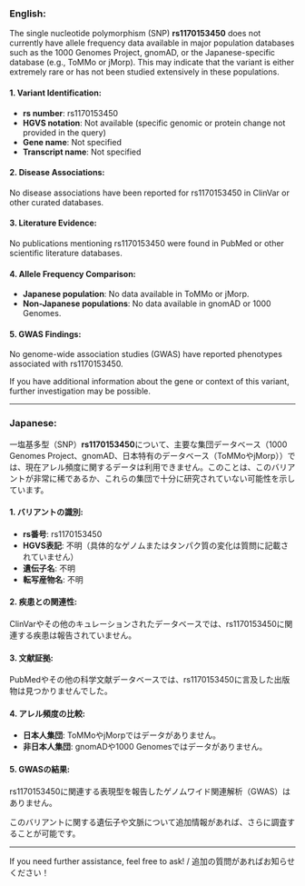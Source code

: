 ### English:
The single nucleotide polymorphism (SNP) **rs1170153450** does not currently have allele frequency data available in major population databases such as the 1000 Genomes Project, gnomAD, or the Japanese-specific database (e.g., ToMMo or jMorp). This may indicate that the variant is either extremely rare or has not been studied extensively in these populations.

#### 1. Variant Identification:
- **rs number**: rs1170153450
- **HGVS notation**: Not available (specific genomic or protein change not provided in the query)
- **Gene name**: Not specified
- **Transcript name**: Not specified

#### 2. Disease Associations:
No disease associations have been reported for rs1170153450 in ClinVar or other curated databases.

#### 3. Literature Evidence:
No publications mentioning rs1170153450 were found in PubMed or other scientific literature databases.

#### 4. Allele Frequency Comparison:
- **Japanese population**: No data available in ToMMo or jMorp.
- **Non-Japanese populations**: No data available in gnomAD or 1000 Genomes.

#### 5. GWAS Findings:
No genome-wide association studies (GWAS) have reported phenotypes associated with rs1170153450.

If you have additional information about the gene or context of this variant, further investigation may be possible.

---

### Japanese:
一塩基多型（SNP）**rs1170153450**について、主要な集団データベース（1000 Genomes Project、gnomAD、日本特有のデータベース（ToMMoやjMorp））では、現在アレル頻度に関するデータは利用できません。このことは、このバリアントが非常に稀であるか、これらの集団で十分に研究されていない可能性を示しています。

#### 1. バリアントの識別:
- **rs番号**: rs1170153450
- **HGVS表記**: 不明（具体的なゲノムまたはタンパク質の変化は質問に記載されていません）
- **遺伝子名**: 不明
- **転写産物名**: 不明

#### 2. 疾患との関連性:
ClinVarやその他のキュレーションされたデータベースでは、rs1170153450に関連する疾患は報告されていません。

#### 3. 文献証拠:
PubMedやその他の科学文献データベースでは、rs1170153450に言及した出版物は見つかりませんでした。

#### 4. アレル頻度の比較:
- **日本人集団**: ToMMoやjMorpではデータがありません。
- **非日本人集団**: gnomADや1000 Genomesではデータがありません。

#### 5. GWASの結果:
rs1170153450に関連する表現型を報告したゲノムワイド関連解析（GWAS）はありません。

このバリアントに関する遺伝子や文脈について追加情報があれば、さらに調査することが可能です。

---

If you need further assistance, feel free to ask! / 追加の質問があればお知らせください！